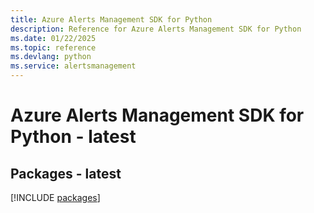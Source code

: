 ```yaml
---
title: Azure Alerts Management SDK for Python
description: Reference for Azure Alerts Management SDK for Python
ms.date: 01/22/2025
ms.topic: reference
ms.devlang: python
ms.service: alertsmanagement
---
```

# Azure Alerts Management SDK for Python - latest
## Packages - latest
[!INCLUDE [packages](alerts-management-index.md)]
